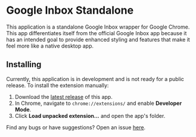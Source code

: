 # Google Inbox Standalone

This application is a standalone Google Inbox wrapper for Google Chrome. This app differentiates itself from the official Google Inbox app because it has an intended goal to provide enhanced styling and features that make it feel more like a native desktop app.

## Installing

Currently, this application is in development and is not ready for a public release. To install the extension manually:

1. Download the [latest release][github-releases] of this app.
2. In Chrome, navigate to `chrome://extensions/` and enable **Developer Mode**.
3. Click **Load unpacked extension...** and open the app's folder.

Find any bugs or have suggestions? Open an issue [here][github-issues].

[github-releases]: https://github.com/jakebellacera/google-inbox-app/releases
[github-issues]: https://github.com/jakebellacera/google-inbox-app/issues
